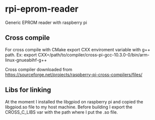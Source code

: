 # rpi-eprom-reader
Generic EPROM reader with raspberry pi

## Cross compile
For cross compile with CMake export CXX enviroment variable with g++ path.
Ex: export CXX=/path/to/compiler/cross-pi-gcc-10.3.0-0/bin/arm-linux-gnueabihf-g++

Cross compiler downloaded from https://sourceforge.net/projects/raspberry-pi-cross-compilers/files/

## Libs for linking
At the moment I installed the libgpiod on raspberry pi and copied the libgpiod.so file to my host
machine. Before building I export the CROSS_C_LIBS var with the path where I put the .so file.